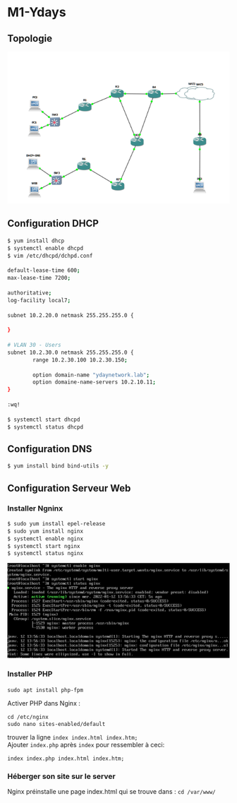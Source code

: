 # M1-Ydays

## Topologie

![topo.png](topo.png)

## Configuration DHCP

```bash
$ yum install dhcp
$ systemctl enable dhcpd
$ vim /etc/dhcpd/dchpd.conf

default-lease-time 600;
max-lease-time 7200;

authoritative;
log-facility local7;

subnet 10.2.20.0 netmask 255.255.255.0 {

}

# VLAN 30 - Users
subnet 10.2.30.0 netmask 255.255.255.0 {
        range 10.2.30.100 10.2.30.150;

        option domain-name "ydaynetwork.lab";
        option domaine-name-servers 10.2.10.11;
}

:wq!

$ systemctl start dhcpd
$ systemctl status dhcpd
```

## Configuration DNS

```bash
$ yum install bind bind-utils -y
```

## Configuration Serveur Web

### Installer Ngninx  

``` bash
$ sudo yum install epel-release
$ sudo yum install nginx 
$ systemctl enable nginx
$ systemctl start nginx
$ systemctl status nginx
```
![srv_web.png](srv_web.png)

### Installer PHP
`sudo apt install php-fpm`

Activer PHP dans Nginx : 
```
cd /etc/nginx
sudo nano sites-enabled/default
```
trouver la ligne `index index.html index.htm;`  
Ajouter `index.php`  après `index` pour ressembler à ceci:
```
index index.php index.html index.htm;
```

### Héberger son site sur le server

Nginx préinstalle une page index.html qui se trouve dans : `cd /var/www/`  